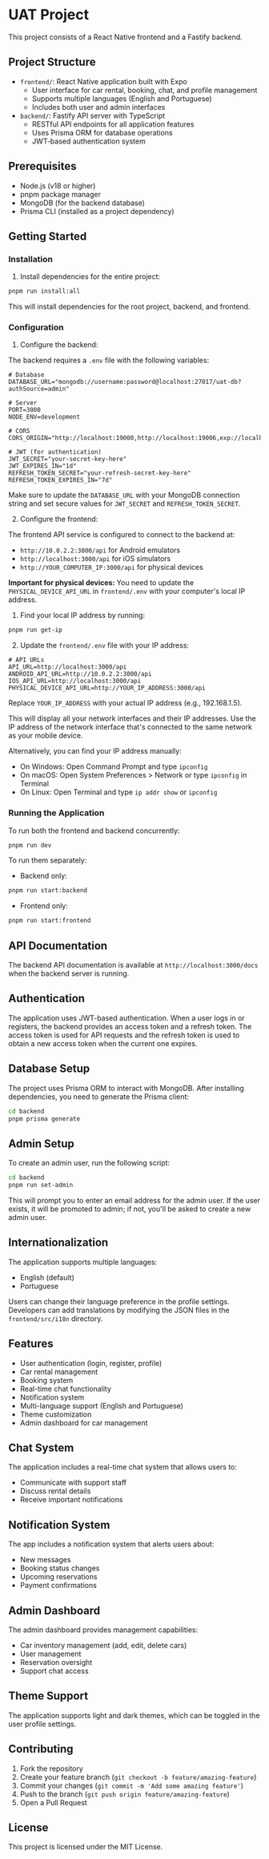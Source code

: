 # UAT Project

This project consists of a React Native frontend and a Fastify backend.

## Project Structure

- `frontend/`: React Native application built with Expo
  - User interface for car rental, booking, chat, and profile management
  - Supports multiple languages (English and Portuguese)
  - Includes both user and admin interfaces
- `backend/`: Fastify API server with TypeScript
  - RESTful API endpoints for all application features
  - Uses Prisma ORM for database operations
  - JWT-based authentication system

## Prerequisites

- Node.js (v18 or higher)
- pnpm package manager
- MongoDB (for the backend database)
- Prisma CLI (installed as a project dependency)

## Getting Started

### Installation

1. Install dependencies for the entire project:

```bash
pnpm run install:all
```

This will install dependencies for the root project, backend, and frontend.

### Configuration

1. Configure the backend:

The backend requires a `.env` file with the following variables:

```
# Database
DATABASE_URL="mongodb://username:password@localhost:27017/uat-db?authSource=admin"

# Server
PORT=3000
NODE_ENV=development

# CORS
CORS_ORIGIN="http://localhost:19000,http://localhost:19006,exp://localhost:19000,exp://localhost:19006"

# JWT (for authentication)
JWT_SECRET="your-secret-key-here"
JWT_EXPIRES_IN="1d"
REFRESH_TOKEN_SECRET="your-refresh-secret-key-here"
REFRESH_TOKEN_EXPIRES_IN="7d"
```

Make sure to update the `DATABASE_URL` with your MongoDB connection string and set secure values for `JWT_SECRET` and `REFRESH_TOKEN_SECRET`.

2. Configure the frontend:

The frontend API service is configured to connect to the backend at:
- `http://10.0.2.2:3000/api` for Android emulators
- `http://localhost:3000/api` for iOS simulators
- `http://YOUR_COMPUTER_IP:3000/api` for physical devices

**Important for physical devices:** You need to update the `PHYSICAL_DEVICE_API_URL` in `frontend/.env` with your computer's local IP address.

1. Find your local IP address by running:

```bash
pnpm run get-ip
```

2. Update the `frontend/.env` file with your IP address:

```
# API URLs
API_URL=http://localhost:3000/api
ANDROID_API_URL=http://10.0.2.2:3000/api
IOS_API_URL=http://localhost:3000/api
PHYSICAL_DEVICE_API_URL=http://YOUR_IP_ADDRESS:3000/api
```

Replace `YOUR_IP_ADDRESS` with your actual IP address (e.g., 192.168.1.5).

This will display all your network interfaces and their IP addresses. Use the IP address of the network interface that's connected to the same network as your mobile device.
    
Alternatively, you can find your IP address manually:
- On Windows: Open Command Prompt and type `ipconfig`
- On macOS: Open System Preferences > Network or type `ipconfig` in Terminal
- On Linux: Open Terminal and type `ip addr show` or `ipconfig`

### Running the Application

To run both the frontend and backend concurrently:

```bash
pnpm run dev
```

To run them separately:

- Backend only:
```bash
pnpm run start:backend
```

- Frontend only:
```bash
pnpm run start:frontend
```

## API Documentation

The backend API documentation is available at `http://localhost:3000/docs` when the backend server is running.

## Authentication

The application uses JWT-based authentication. When a user logs in or registers, the backend provides an access token and a refresh token. The access token is used for API requests and the refresh token is used to obtain a new access token when the current one expires.

## Database Setup

The project uses Prisma ORM to interact with MongoDB. After installing dependencies, you need to generate the Prisma client:

```bash
cd backend
pnpm prisma generate
```

## Admin Setup

To create an admin user, run the following script:

```bash
cd backend
pnpm run set-admin
```

This will prompt you to enter an email address for the admin user. If the user exists, it will be promoted to admin; if not, you'll be asked to create a new admin user.

## Internationalization

The application supports multiple languages:
- English (default)
- Portuguese

Users can change their language preference in the profile settings. Developers can add translations by modifying the JSON files in the `frontend/src/i18n` directory.

## Features

- User authentication (login, register, profile)
- Car rental management
- Booking system
- Real-time chat functionality
- Notification system
- Multi-language support (English and Portuguese)
- Theme customization
- Admin dashboard for car management

## Chat System

The application includes a real-time chat system that allows users to:
- Communicate with support staff
- Discuss rental details
- Receive important notifications

## Notification System

The app includes a notification system that alerts users about:
- New messages
- Booking status changes
- Upcoming reservations
- Payment confirmations

## Admin Dashboard

The admin dashboard provides management capabilities:
- Car inventory management (add, edit, delete cars)
- User management
- Reservation oversight
- Support chat access

## Theme Support

The application supports light and dark themes, which can be toggled in the user profile settings.

## Contributing

1. Fork the repository
2. Create your feature branch (`git checkout -b feature/amazing-feature`)
3. Commit your changes (`git commit -m 'Add some amazing feature'`)
4. Push to the branch (`git push origin feature/amazing-feature`)
5. Open a Pull Request

## License

This project is licensed under the MIT License.